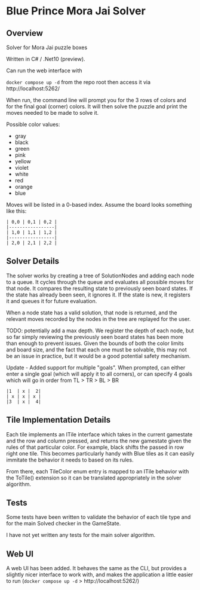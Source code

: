 # Blue Prince Mora Jai Solver

## Overview
Solver for Mora Jai puzzle boxes

Written in C# / .Net10 (preview).

Can run the web interface with

`docker compose up -d` from the repo root then access it via http://localhost:5262/

When run, the command line will prompt you for the 3 rows of colors and for the final goal (corner) colors. It will then solve the puzzle and print the moves needed to be made to solve it.

Possible color values:
- gray
- black
- green
- pink
- yellow
- violet
- white
- red
- orange
- blue


Moves will be listed in a 0-based index.  Assume the board looks something like this:

```
| 0,0 | 0,1 | 0,2 |
|-----------------|
| 1,0 | 1,1 | 1,2 |
|-----------------|
| 2,0 | 2,1 | 2,2 |
```

## Solver Details
The solver works by creating a tree of SolutionNodes and adding each node to a queue. It cycles through the queue and evaluates all possible moves for that node.  It compares the resulting state to previously seen board states. If the state has already been seen, it ignores it. If the state is new, it registers it and queues it for future evaluation. 

When a node state has a valid solution, that node is returned, and the relevant moves recorded by the nodes in the tree are replayed for the user.

TODO: potentially add a max depth. We register the depth of each node, but so far simply reviewing the previously seen board states has been more than enough to prevent issues.  Given the bounds of both the color limits and board size, and the fact that each one must be solvable, this may not be an issue in practice, but it would be a good potential safety mechanism.

Update - Added support for multiple "goals". When prompted, can either enter a single goal (which will apply it to all corners), or can specify 4 goals which will go in order from TL > TR > BL > BR

```
|1  | x |  2| 
| x | x | x |
|3  | x |  4|
```

## Tile Implementation Details
Each tile implements an ITile interface which takes in the current gamestate and the row and column pressed, and returns the new gamestate given the rules of that particular color. For example, black shifts the passed in row right one tile.  This becomes particularly handy with Blue tiles as it can easily immitate the behavior it needs to based on its rules. 

From there, each TileColor enum entry is mapped to an ITile behavior with the ToTile() extension so it can be translated appropriately in the solver algorithm. 



## Tests
Some tests have been written to validate the behavior of each tile type and for the main Solved checker in the GameState. 

I have not yet written any tests for the main solver algorithm.


## Web UI
A web UI has been added. It behaves the same as the CLI, but provides a slightly nicer interface to work with, and makes the application a little easier to run (`docker compose up -d` > http://localhost:5262/)